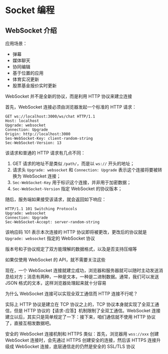 # Socket 编程

## WebSocket 介绍

应用场景：

- 弹幕
- 媒体聊天
- 协同编辑
- 基于位置的应用
- 体育实况更新
- 股票基金报价实时更新

WebSocket 并不是全新的协议，而是利用 HTTP 协议来建立连接

首先，WebSocket 连接必须由浏览器发起一个标准的 HTTP 请求：

```http
GET ws://localhost:3000/ws/chat HTTP/1.1
Host: localhost
Upgrade: websocket
Connection: Upgrade
Origin: http://localhost:3000
Ses-WebSocket-Key: client-random-string
Sec-WebSocket-Version: 13
```

该请求和普通的 HTTP 请求有几点不同：

1. GET 请求的地址不是类似 `/path/`，而是以 `ws://` 开头的地址；
2. 请求头 `Upgrade: websocket` 和 `Connection: Upgrade` 表示这个连接将要被转换为 WebSocket 连接；
3. `Sec-WebSocket-Key` 用于标识这个连接，并非用于加密数据；
4. `Sec-WebSocket-Version` 指定 WebSocket 的协议版本；

随后，服务端如果接受该请求，就会返回如下响应：

```http
HTTP/1.1 101 Switching Protocols
Upgrade: websocket
Connection: Upgrade
Sec-WebSocket-Accept: server-random-string
```

该响应码 101 表示本次连接的 HTTP 协议即将被更改，更改后的协议就是 `Upgrade: websocket` 指定的 WebSocket 协议

版本号和子协议规定了双方能理解的数据格式，以及是否支持压缩等

如果仅使用 WebSocket 的 API，就不需要关注这些

现在，一个 WebSocket 连接就建立成功，浏览器和服务器就可以随时主动发送消息给对方；消息有两种，一种是文本，一种是二进制数据。通常，我们可以发送 JSON 格式的文本，这样浏览器处理起来就十分容易

为什么 WebSocket 连接可以实现全双工通信而 HTTP 连接不行呢？

实际上 HTTP 协议是建立在 TCP 协议之上的，TCP 协议本身就实现了全双工通信，但是 HTTP 协议的【请求-应答】机制限制了全双工通信。WebSocket 连接建立以后，其实只是简单规定了一下：接下来，咱们通信就不使用 HTTP 协议了，直接互相发数据吧。

安全的 WebSocket 连接机制和 HTTPS 类似：首先，浏览器用 `wss://xxx` 创建 WebSocket 连接时，会先通过 HTTPS 创建安全的连接，然后该 HTTPS 连接升级成 WebSocket 连接，底层通信走的仍然是安全的 SSL/TLS 协议
